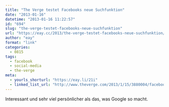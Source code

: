 ```yaml
---
title: "The Verge testet Facebooks neue Suchfunktion"
date: "2013-01-16"
datetime: "2013-01-16 11:22:57"
id: "694"
slug: "the-verge-testet-facebooks-neue-suchfunktion"
url: "https://eay.cc/2013/the-verge-testet-facebooks-neue-suchfunktion/"
author: "eay"
format: "link"
categories:
  - 0815
tags:
  - facebook
  - social-media
  - the-verge
meta:
  - yourls_shorturl: "https://eay.li/21i"
  - linked_list_url: "http://www.theverge.com/2013/1/15/3880004/facebook-graph-search-hands-on"
---
```


Interessant und sehr viel persönlicher als das, was Google so macht.
